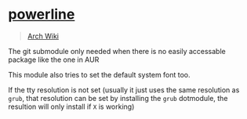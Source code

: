 # [powerline](https://github.com/powerline/fonts)

> [Arch Wiki](https://wiki.archlinux.org/index.php/Powerline)

The git submodule only needed when there is no easily accessable package
like the one in AUR

This module also tries to set the default system font too.

If the tty resolution is not set (usually it just uses the same resolution as `grub`, that resolution can be set by installing the `grub` dotmodule, the resultion will only install if `X` is working)
